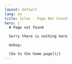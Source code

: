 ```yaml
---
layout: default
lang: en
title: Silex - Page Not Found
hero: |
  # Page not found

  Sorry there is nothing here

  &nbsp;

  [Go to the home page](/)
---
```



